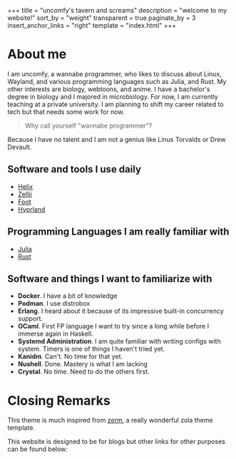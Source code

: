 +++
title = "uncomfy's tavern and screams"
description = "welcome to my website!"
sort_by = "weight"
transparent = true
paginate_by = 3
insert_anchor_links = "right"
template = "index.html"
+++

# About me

I am uncomfy, a wannabe programmer, who likes to discuss about Linux, Wayland, and various programming languages
such as Julia, and Rust. My other interests are biology, webtoons, and anime. I have a bachelor's degree in
biology and I majored in microbiology. For now, I am currently teaching at a private university. I am
planning to shift my career related to tech but that needs some work for now. 

> Why call yourself "wannabe programmer"?

Because I have no talent and I am not a genius like Linus Torvalds or Drew Devault.

## Software and tools I use daily

- [Helix](https://helix-editor.com)
- [Zellij](https://zellij.dev)
- [Foot](https://codeberg.org/dnkl/foot)
- [Hyprland](https://hyprland.org)
 
## Programming Languages I am really familiar with

- [Julia](https://julialang.org)
- [Rust](https://rust-lang.org)

## Software and things I want to familiarize with

- **Docker**. I have a bit of knowledge
- **Podman**. I use distrobox
- **Erlang**. I heard about it because of its impressive built-in concurrency support.
- **OCaml**. First FP language I want to try since a long while before I immerse again in Haskell.
- **Systemd Administration**. I am quite familiar with writing configs with system. Timers is one of
things I haven't tried yet.
- **Kanidm**. Can't. No time for that yet.
- **Nushell**. Done. Mastery is what I am lacking
- **Crystal**. No time. Need to do the others first.

# Closing Remarks

This theme is much inspired from [zerm](https://github.com/ejmg/zerm), a really wonderful zola theme
template.

This website is designed to be for blogs but other links for other purposes can be found below:

